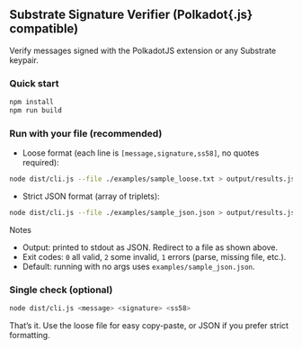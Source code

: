 ## Substrate Signature Verifier (Polkadot{.js} compatible)

Verify messages signed with the PolkadotJS extension or any Substrate keypair.

### Quick start
```bash
npm install
npm run build
```

### Run with your file (recommended)
- Loose format (each line is `[message,signature,ss58]`, no quotes required):
```bash
node dist/cli.js --file ./examples/sample_loose.txt > output/results.json
```
- Strict JSON format (array of triplets):
```bash
node dist/cli.js --file ./examples/sample_json.json > output/results.json
```

Notes
- Output: printed to stdout as JSON. Redirect to a file as shown above.
- Exit codes: `0` all valid, `2` some invalid, `1` errors (parse, missing file, etc.).
- Default: running with no args uses `examples/sample_json.json`.

### Single check (optional)
```bash
node dist/cli.js <message> <signature> <ss58>
```

That’s it. Use the loose file for easy copy-paste, or JSON if you prefer strict formatting.
